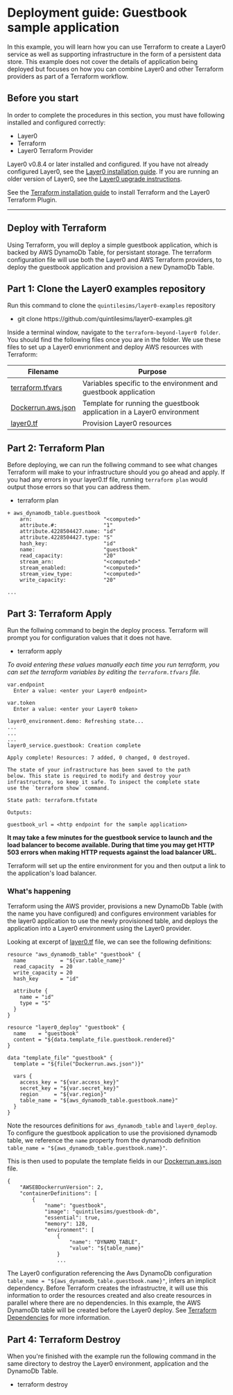 # Deployment guide: Guestbook sample application
In this example, you will learn how you can use Terraform to create a Layer0 service as well as supporting infrastructure in the form of a persistent data store. This example does not cover the details of application being deployed but focuses on how you can combine Layer0 and other Terraform providers as part of a Terraform workflow.

## Before you start
In order to complete the procedures in this section, you must have following installed and configured correctly:

 * Layer0
 * Terraform
 * Layer0 Terraform Provider

Layer0 v0.8.4 or later installed and configured. If you have not already configured Layer0, see the [Layer0 installation guide](/setup/install). If you are running an older version of Layer0, see the [Layer0 upgrade instructions](/setup/upgrade#upgrading-older-versions-of-layer0).

See the [Terraform installation guide](/reference/terraform-plugin#install) to install Terraform and the Layer0 Terraform Plugin.

---

## Deploy with Terraform
Using Terraform, you will deploy a simple guestbook application, which is backed by AWS DynamoDb Table, for persistant storage. The terraform configuration file will use both the Layer0 and AWS Terraform providers, to deploy the guestbook application and provision a new DynamoDb Table.

## Part 1: Clone the Layer0 examples repository
Run this command to clone the `quintilesims/layer0-examples` repository

<ul>
  <li class="command">git clone https://github.com/quintilesims/layer0-examples.git</li>
</ul>

Inside a terminal window, navigate to the `terraform-beyond-layer0 folder`. You should find the following files once you are in the folder. We use these files to set up a Layer0 envrionment and deploy AWS resources with Terraform:

|Filename|Purpose|
|----|----|
|[terraform.tfvars](https://github.com/quintilesims/layer0-examples/blob/master/guestbook-db/terraform.tfvars)|Variables specific to the environment and guestbook application|
|[Dockerrun.aws.json](https://github.com/quintilesims/layer0-examples/blob/master/guestbook-db/Dockerrun.aws.json)|Template for running the guestbook application in a Layer0 environment|
|[layer0.tf](https://github.com/quintilesims/layer0-examples/blob/master/guestbook-db/layer0.tf)|Provision Layer0 resources|

## Part 2: Terraform Plan
Before deploying, we can run the follwing command to see what changes Terraform will make to your infrastructure should you go ahead and apply. If you had any errors in your layer0.tf file, running `terraform plan` would output those errors so that you can address them.

<ul>
  <li class="command">terraform plan</li>
</ul>

```
+ aws_dynamodb_table.guestbook
    arn:                       "<computed>"
    attribute.#:               "1"
    attribute.4228504427.name: "id"
    attribute.4228504427.type: "S"
    hash_key:                  "id"
    name:                      "guestbook"
    read_capacity:             "20"
    stream_arn:                "<computed>"
    stream_enabled:            "<computed>"
    stream_view_type:          "<computed>"
    write_capacity:            "20"

...
```

## Part 3: Terraform Apply
Run the follwing command to begin the deploy process. Terraform will prompt you for configuration values that it does not have.

<ul>
  <li class="command">terraform apply</li>
</ul>

_To avoid entering these values manually each time you run terraform, you can set the terraform variables by editing the `terraform.tfvars` file._

```
var.endpoint
  Enter a value: <enter your Layer0 endpoint>

var.token
  Enter a value: <enter your Layer0 token>

layer0_environment.demo: Refreshing state...
...
...
...
layer0_service.guestbook: Creation complete

Apply complete! Resources: 7 added, 0 changed, 0 destroyed.

The state of your infrastructure has been saved to the path
below. This state is required to modify and destroy your
infrastructure, so keep it safe. To inspect the complete state
use the `terraform show` command.

State path: terraform.tfstate

Outputs:

guestbook_url = <http endpoint for the sample application>
```

__It may take a few minutes for the guestbook service to launch and the load balancer to become available. During that time you may get HTTP 503 errors when making HTTP requests against the load balancer URL.__

Terraform will set up the entire environment for you and then output a link to the application's load balancer.

### What's happening
Terraform using the AWS provider, provisions a new DynamoDb Table (with the name you have configured) and configures environment variables for the layer0 application to use the newly provisioned table, and deploys the application into a Layer0 environment using the Layer0 provider.

Looking at excerpt of [layer0.tf](https://github.com/quintilesims/layer0-examples/blob/master/guestbook-db/layer0.tf) file, we can see the following definitions:

```
resource "aws_dynamodb_table" "guestbook" {
  name           = "${var.table_name}"
  read_capacity  = 20
  write_capacity = 20
  hash_key       = "id"

  attribute {
    name = "id"
    type = "S"
  }
}

resource "layer0_deploy" "guestbook" {
  name    = "guestbook"
  content = "${data.template_file.guestbook.rendered}"
}

data "template_file" "guestbook" {
  template = "${file("Dockerrun.aws.json")}"

  vars {
    access_key = "${var.access_key}"
    secret_key = "${var.secret_key}"
    region     = "${var.region}"
    table_name = "${aws_dynamodb_table.guestbook.name}"
  }
}
```

Note the resources definitions for `aws_dynamodb_table` and `layer0_deploy`. To configure the guestbook application to use the provisioned dynamodb table, we reference the `name` property from the dynamodb definition `table_name = "${aws_dynamodb_table.guestbook.name}"`. 

This is then used to populate the template fields in our [Dockerrun.aws.json](https://github.com/quintilesims/layer0-examples/blob/master/guestbook-db/Dockerrun.aws.json) file. 

```
{
    "AWSEBDockerrunVersion": 2,
    "containerDefinitions": [
        {
            "name": "guestbook",
            "image": "quintilesims/guestbook-db",
            "essential": true,
            "memory": 128,
            "environment": [
                {
                    "name": "DYNAMO_TABLE",
                    "value": "${table_name}"
                }
                ...
```

The Layer0 configuration referencing the Aws DynamoDb configuration `table_name = "${aws_dynamodb_table.guestbook.name}"`, infers an implicit dependency. Before Terraform creates the infrastructre, it will use this information to order the resources created and also create resources in parallel where there are no dependencies. In this example, the AWS DynamoDb table will be created before the Layer0 deploy. See [Terraform Dependencies](https://www.terraform.io/intro/getting-started/dependencies.html) for more information.

## Part 4: Terraform Destroy
When you're finished with the example run the following command in the same directory to destroy the Layer0 environment, application and the DynamoDb Table.

<ul>
  <li class="command">terraform destroy</li>
</ul>
